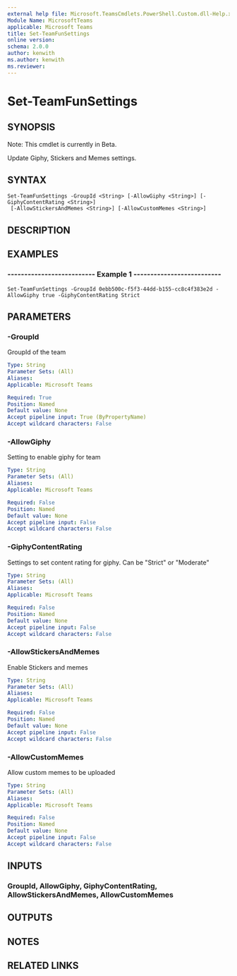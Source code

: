 ```yaml
---
external help file: Microsoft.TeamsCmdlets.PowerShell.Custom.dll-Help.xml
Module Name: MicrosoftTeams
applicable: Microsoft Teams
title: Set-TeamFunSettings
online version: 
schema: 2.0.0
author: kenwith
ms.author: kenwith
ms.reviewer:
---
```


# Set-TeamFunSettings

## SYNOPSIS
Note: This cmdlet is currently in Beta.

Update Giphy, Stickers and Memes settings.

## SYNTAX

```
Set-TeamFunSettings -GroupId <String> [-AllowGiphy <String>] [-GiphyContentRating <String>]
 [-AllowStickersAndMemes <String>] [-AllowCustomMemes <String>]
```

## DESCRIPTION

## EXAMPLES

### --------------------------  Example 1  --------------------------
```
Set-TeamFunSettings -GroupId 0ebb500c-f5f3-44dd-b155-cc8c4f383e2d -AllowGiphy true -GiphyContentRating Strict
```

## PARAMETERS

### -GroupId
GroupId of the team

```yaml
Type: String
Parameter Sets: (All)
Aliases:
Applicable: Microsoft Teams

Required: True
Position: Named
Default value: None
Accept pipeline input: True (ByPropertyName)
Accept wildcard characters: False
```

### -AllowGiphy
Setting to enable giphy for team

```yaml
Type: String
Parameter Sets: (All)
Aliases:
Applicable: Microsoft Teams

Required: False
Position: Named
Default value: None
Accept pipeline input: False
Accept wildcard characters: False
```

### -GiphyContentRating
Settings to set content rating for giphy.
Can be "Strict" or "Moderate"

```yaml
Type: String
Parameter Sets: (All)
Aliases:
Applicable: Microsoft Teams

Required: False
Position: Named
Default value: None
Accept pipeline input: False
Accept wildcard characters: False
```

### -AllowStickersAndMemes
Enable Stickers and memes

```yaml
Type: String
Parameter Sets: (All)
Aliases:
Applicable: Microsoft Teams

Required: False
Position: Named
Default value: None
Accept pipeline input: False
Accept wildcard characters: False
```

### -AllowCustomMemes
Allow custom memes to be uploaded

```yaml
Type: String
Parameter Sets: (All)
Aliases:
Applicable: Microsoft Teams

Required: False
Position: Named
Default value: None
Accept pipeline input: False
Accept wildcard characters: False
```

## INPUTS

### GroupId, AllowGiphy, GiphyContentRating, AllowStickersAndMemes, AllowCustomMemes


## OUTPUTS


## NOTES

## RELATED LINKS

